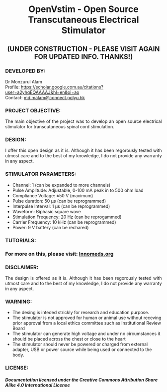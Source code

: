 # <P align="center"> OpenVstim - Open Source Transcutaneous Electrical Stimulator 

## <P align="center"> (UNDER CONSTRUCTION - PLEASE VISIT AGAIN FOR UPDATED INFO. THANKS!)
 
### DEVELOPED BY:
Dr Monzurul Alam <br/>
Profile: https://scholar.google.com.au/citations?user=a2yhqEQAAAAJ&hl=en&oi=ao <br/>
Contact: md.malam@connect.polyu.hk <br/>

### PROJECT OBJECTIVE:
<P align="justify"> The main objective of the project was to develop an open source electrical stimulator for transcutaneous spinal cord stimulation.

### DESIGN:
<P align="justify"> I offer this open design as it is. Although it has been regorously tested with utmost care and to the best of my knowledge, I do not provide any warranty in any aspect.

### STIMULATOR PARAMETERS:
- Channel: 1 (can be expanded to more channels) <br/>
- Pulse Amplitude: Adjustable, 0-100 mA peak in to 500 ohm load <br/>
- Compliance Voltage: ±50 V  (maximum) <br/>
- Pulse duration: 50 µs (can be reprogrammed) <br/>
- Interpulse Interval: 1 µs (can be reprogrammed) <br/>
- Waveform: Biphasic square wave  <br/>
- Stimulation Frequency: 20 Hz (can be reprogammed) <br/>
- Carrier Frequency: 10 kHz (can be reprogrammed) <br/>
- Power: 9 V battery (can be rechared) <br/>

### TUTORIALS:

### For more on this, please visit: [Innomeds.org](https://innomeds.org/)

### DISCLAIMER:
<P align="justify"> The design is offered as it is. Although it has been regorously tested with utmost care and to the best of my knowledge, I do not provide any warranty in any aspect.

### WARNING:
- The desing is inteded strickly for research and education purpose. 
- The stimulator is not approved for human or animal use without receving prior approval from a local ethics committee such as Institutional Review Board
- The stimulator can generate high voltage and under no circumstances it should be placed across the chest or close to the heart
- The stimulator should never be powered or charged from external adapter, USB or power source while being used or connected to the body.

### LICENSE:
##### Documentation licensed under the Creative Commons Attribution Share Alike 4.0 International License
